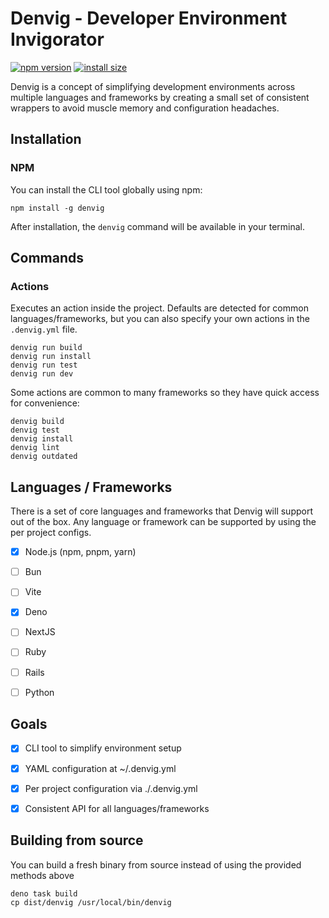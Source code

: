 # Denvig - Developer Environment Invigorator

[![npm version](https://img.shields.io/npm/v/denvig?color=yellow)](https://npmjs.com/package/denvig)
[![install size](https://packagephobia.com/badge?p=denvig)](https://packagephobia.com/result?p=denvig)

Denvig is a concept of simplifying development environments across multiple languages and frameworks by creating a small
set of consistent wrappers to avoid muscle memory and configuration headaches.



## Installation


### NPM

You can install the CLI tool globally using npm:

```shell
npm install -g denvig
```

After installation, the `denvig` command will be available in your terminal.



## Commands


### Actions

Executes an action inside the project. Defaults are detected for common languages/frameworks, but you can also
specify your own actions in the `.denvig.yml` file.

```shell
denvig run build
denvig run install
denvig run test
denvig run dev
```

Some actions are common to many frameworks so they have quick access for convenience:

```shell
denvig build
denvig test
denvig install
denvig lint
denvig outdated
```



## Languages / Frameworks

There is a set of core languages and frameworks that Denvig will support out of the box. Any language or framework
can be supported by using the per project configs.

- [x] Node.js (npm, pnpm, yarn)
- [ ] Bun
- [ ] Vite
- [x] Deno
- [ ] NextJS
- [ ] Ruby
- [ ] Rails
- [ ] Python



## Goals

- [x] CLI tool to simplify environment setup
- [x] YAML configuration at ~/.denvig.yml
- [x] Per project configuration via ./.denvig.yml
- [x] Consistent API for all languages/frameworks



## Building from source

You can build a fresh binary from source instead of using the provided methods above

```shell
deno task build
cp dist/denvig /usr/local/bin/denvig
```
